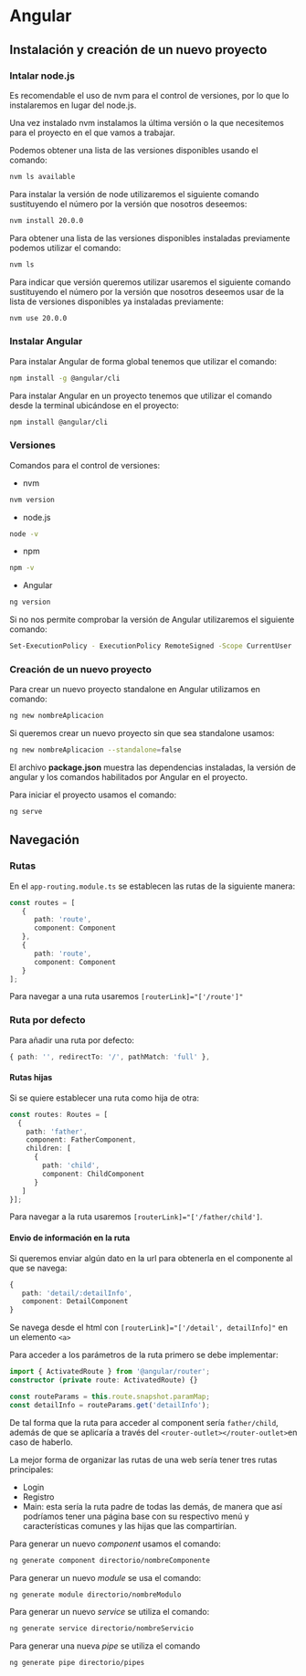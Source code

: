 # Angular

## Instalación y creación de un nuevo proyecto

### Intalar node.js

Es recomendable el uso de nvm para el control de versiones, por lo que lo instalaremos en lugar del node.js.

Una vez instalado nvm instalamos la última versión o la que necesitemos para el proyecto en el que vamos a trabajar.

Podemos obtener una lista de las versiones disponibles usando el comando: 

```sh
nvm ls available
```

Para instalar la versión de node utilizaremos el siguiente comando sustituyendo el número por la versión que nosotros deseemos: 

```sh
nvm install 20.0.0
```

Para obtener una lista de las versiones disponibles instaladas previamente podemos utilizar el comando:

```sh
nvm ls
```

Para indicar que versión queremos utilizar usaremos el siguiente comando sustituyendo el número por la versión que nosotros deseemos usar de la lista de versiones disponibles ya instaladas previamente:

```sh
nvm use 20.0.0
```

### Instalar Angular

Para instalar Angular de forma global tenemos que utilizar el comando:

```sh
npm install -g @angular/cli
```

Para instalar Angular en un proyecto tenemos que utilizar el comando desde la terminal ubicándose en el proyecto:

```sh
npm install @angular/cli
```

### Versiones

Comandos para el control de versiones:

- nvm
```sh
nvm version
```

- node.js
```sh
node -v
```

- npm
```sh
npm -v
```

- Angular
```sh
ng version
```

Si no nos permite comprobar la versión de Angular utilizaremos el siguiente comando:

```sh
Set-ExecutionPolicy - ExecutionPolicy RemoteSigned -Scope CurrentUser
```

### Creación de un nuevo proyecto

Para crear un nuevo proyecto standalone en Angular utilizamos en comando:

```sh
ng new nombreAplicacion
```

Si queremos crear un nuevo proyecto sin que sea standalone usamos:

```sh
ng new nombreAplicacion --standalone=false
```

El archivo **package.json** muestra las dependencias instaladas, la versión de angular y los comandos habilitados por Angular en el proyecto.

Para iniciar el proyecto usamos el comando:

```sh 
ng serve
```

## Navegación

### Rutas

En el `app-routing.module.ts` se establecen las rutas de la siguiente manera:

```typescript
const routes = [
   {
      path: 'route',
      component: Component
   },
   {
      path: 'route',
      component: Component
   }
];
```

Para navegar a una ruta usaremos `[routerLink]="['/route']"`

### Ruta por defecto

Para añadir una ruta por defecto:

```typescript
{ path: '', redirectTo: '/', pathMatch: 'full' },
```

#### Rutas hijas

Si se quiere establecer una ruta como hija de otra:

```typescript
const routes: Routes = [
  {
    path: 'father',
    component: FatherComponent,
    children: [
      {
        path: 'child',
        component: ChildComponent
      }
   ]
}];
```

Para navegar a la ruta usaremos `[routerLink]="['/father/child']`.

#### Envio de información en la ruta

Si queremos enviar algún dato en la url para obtenerla en el componente al que se navega:

```typescript
{
   path: 'detail/:detailInfo',
   component: DetailComponent
}
```

Se navega desde el html con `[routerLink]="['/detail', detailInfo]"` en un elemento `<a>`

Para acceder a los parámetros de la ruta primero se debe implementar:

```typescript
import { ActivatedRoute } from '@angular/router';
constructor (private route: ActivatedRoute) {}

const routeParams = this.route.snapshot.paramMap;
const detailInfo = routeParams.get('detailInfo');
```

De tal forma que la ruta para acceder al component sería `father/child`, además de que se aplicaría a través del `<router-outlet></router-outlet>`en caso de haberlo.

La mejor forma de organizar las rutas de una web sería tener tres rutas principales:
- Login
- Registro
- Main: esta sería la ruta padre de todas las demás, de manera que así podríamos tener una página base con su respectivo menú y características comunes y las hijas que las compartirían.

Para generar un nuevo *component* usamos el comando:

```sh
ng generate component directorio/nombreComponente
```

Para generar un nuevo *module* se usa el comando:

```sh
ng generate module directorio/nombreModulo
```

Para generar un nuevo *service* se utiliza el comando:

```sh
ng generate service directorio/nombreServicio
```

Para generar una nueva *pipe* se utiliza el comando
```sh
ng generate pipe directorio/pipes
```

